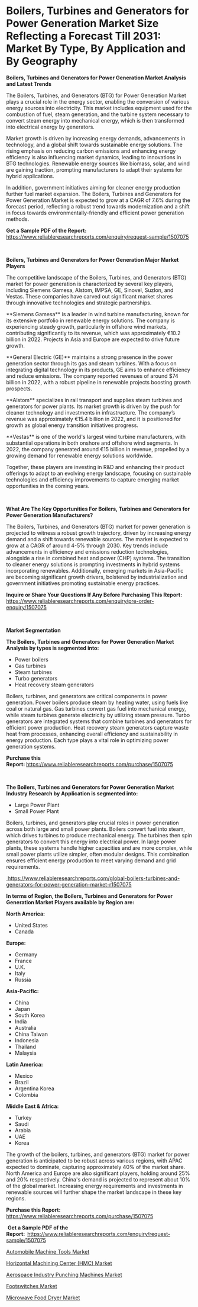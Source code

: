 <p><h1>Boilers, Turbines and Generators for Power Generation Market Size Reflecting a Forecast Till 2031: Market By Type, By Application and By Geography</h1></p><p><strong>Boilers, Turbines and Generators for Power Generation Market Analysis and Latest Trends</strong></p>
<p><p>The Boilers, Turbines, and Generators (BTG) for Power Generation Market plays a crucial role in the energy sector, enabling the conversion of various energy sources into electricity. This market includes equipment used for the combustion of fuel, steam generation, and the turbine system necessary to convert steam energy into mechanical energy, which is then transformed into electrical energy by generators. </p><p>Market growth is driven by increasing energy demands, advancements in technology, and a global shift towards sustainable energy solutions. The rising emphasis on reducing carbon emissions and enhancing energy efficiency is also influencing market dynamics, leading to innovations in BTG technologies. Renewable energy sources like biomass, solar, and wind are gaining traction, prompting manufacturers to adapt their systems for hybrid applications.</p><p>In addition, government initiatives aiming for cleaner energy production further fuel market expansion. The Boilers, Turbines and Generators for Power Generation Market is expected to grow at a CAGR of 7.6% during the forecast period, reflecting a robust trend towards modernization and a shift in focus towards environmentally-friendly and efficient power generation methods.</p></p>
<p><strong>Get a Sample PDF of the Report:&nbsp;</strong> <a href="https://www.reliableresearchreports.com/enquiry/request-sample/1507075?utm_campaign=16&utm_medium=2&utm_source=Github&utm_content=ia&utm_term=29102024&utm_id=boilers-turbines-and-generators-for-power-generation">https://www.reliableresearchreports.com/enquiry/request-sample/1507075</a></p>
<p>&nbsp;</p>
<p><strong>Boilers, Turbines and Generators for Power Generation Major Market Players</strong></p>
<p><p>The competitive landscape of the Boilers, Turbines, and Generators (BTG) market for power generation is characterized by several key players, including Siemens Gamesa, Alstom, IMPSA, GE, Sinovel, Suzlon, and Vestas. These companies have carved out significant market shares through innovative technologies and strategic partnerships.</p><p>**Siemens Gamesa** is a leader in wind turbine manufacturing, known for its extensive portfolio in renewable energy solutions. The company is experiencing steady growth, particularly in offshore wind markets, contributing significantly to its revenue, which was approximately €10.2 billion in 2022. Projects in Asia and Europe are expected to drive future growth.</p><p>**General Electric (GE)** maintains a strong presence in the power generation sector through its gas and steam turbines. With a focus on integrating digital technology in its products, GE aims to enhance efficiency and reduce emissions. The company reported revenues of around $74 billion in 2022, with a robust pipeline in renewable projects boosting growth prospects.</p><p>**Alstom** specializes in rail transport and supplies steam turbines and generators for power plants. Its market growth is driven by the push for cleaner technology and investments in infrastructure. The company’s revenue was approximately €15.4 billion in 2022, and it is positioned for growth as global energy transition initiatives progress.</p><p>**Vestas** is one of the world's largest wind turbine manufacturers, with substantial operations in both onshore and offshore wind segments. In 2022, the company generated around €15 billion in revenue, propelled by a growing demand for renewable energy solutions worldwide.</p><p>Together, these players are investing in R&D and enhancing their product offerings to adapt to an evolving energy landscape, focusing on sustainable technologies and efficiency improvements to capture emerging market opportunities in the coming years.</p></p>
<p>&nbsp;</p>
<p><strong>What Are The Key Opportunities For Boilers, Turbines and Generators for Power Generation Manufacturers?</strong></p>
<p><p>The Boilers, Turbines, and Generators (BTG) market for power generation is projected to witness a robust growth trajectory, driven by increasing energy demand and a shift towards renewable sources. The market is expected to grow at a CAGR of around 4-5% through 2030. Key trends include advancements in efficiency and emissions reduction technologies, alongside a rise in combined heat and power (CHP) systems. The transition to cleaner energy solutions is prompting investments in hybrid systems incorporating renewables. Additionally, emerging markets in Asia-Pacific are becoming significant growth drivers, bolstered by industrialization and government initiatives promoting sustainable energy practices.</p></p>
<p><strong>Inquire or Share Your Questions If Any Before Purchasing This Report:</strong> <a href="https://www.reliableresearchreports.com/enquiry/pre-order-enquiry/1507075?utm_campaign=16&utm_medium=2&utm_source=Github&utm_content=ia&utm_term=29102024&utm_id=boilers-turbines-and-generators-for-power-generation">https://www.reliableresearchreports.com/enquiry/pre-order-enquiry/1507075</a></p>
<p>&nbsp;</p>
<p><strong>Market Segmentation</strong></p>
<p><strong>The Boilers, Turbines and Generators for Power Generation Market Analysis by types is segmented into:</strong></p>
<p><ul><li>Power boilers</li><li>Gas turbines</li><li>Steam turbines</li><li>Turbo generators</li><li>Heat recovery steam generators</li></ul></p>
<p><p>Boilers, turbines, and generators are critical components in power generation. Power boilers produce steam by heating water, using fuels like coal or natural gas. Gas turbines convert gas fuel into mechanical energy, while steam turbines generate electricity by utilizing steam pressure. Turbo generators are integrated systems that combine turbines and generators for efficient power production. Heat recovery steam generators capture waste heat from processes, enhancing overall efficiency and sustainability in energy production. Each type plays a vital role in optimizing power generation systems.</p></p>
<p><strong>Purchase this Report:&nbsp;</strong><a href="https://www.reliableresearchreports.com/purchase/1507075?utm_campaign=16&utm_medium=2&utm_source=Github&utm_content=ia&utm_term=29102024&utm_id=boilers-turbines-and-generators-for-power-generation">https://www.reliableresearchreports.com/purchase/1507075</a></p>
<p>&nbsp;</p>
<p><strong>The Boilers, Turbines and Generators for Power Generation Market Industry Research by Application is segmented into:</strong></p>
<p><ul><li>Large Power Plant</li><li>Small Power Plant</li></ul></p>
<p><p>Boilers, turbines, and generators play crucial roles in power generation across both large and small power plants. Boilers convert fuel into steam, which drives turbines to produce mechanical energy. The turbines then spin generators to convert this energy into electrical power. In large power plants, these systems handle higher capacities and are more complex, while small power plants utilize simpler, often modular designs. This combination ensures efficient energy production to meet varying demand and grid requirements.</p></p>
<p><a href="https://www.reliableresearchreports.com/global-boilers-turbines-and-generators-for-power-generation-market-r1507075?utm_campaign=16&utm_medium=2&utm_source=Github&utm_content=ia&utm_term=29102024&utm_id=boilers-turbines-and-generators-for-power-generation">&nbsp;https://www.reliableresearchreports.com/global-boilers-turbines-and-generators-for-power-generation-market-r1507075</a></p>
<p><strong>In terms of Region, the Boilers, Turbines and Generators for Power Generation Market Players available by Region are:</strong></p>
<p>
    <p> <strong> North America: </strong>
        <ul>
            <li>United States</li>
            <li>Canada</li>
        </ul>
        </p> 
    <p> <strong> Europe: </strong>
        <ul>
            <li>Germany</li>
            <li>France</li>
            <li>U.K.</li>
            <li>Italy</li>
            <li>Russia</li>
        </ul>
        </p> 
    <p> <strong> Asia-Pacific: </strong>
        <ul>
            <li>China</li>
            <li>Japan</li>
            <li>South Korea</li>
            <li>India</li>
            <li>Australia</li>
            <li>China Taiwan</li>
            <li>Indonesia</li>
            <li>Thailand</li>
            <li>Malaysia</li>
        </ul>
        </p> 
    <p> <strong> Latin America: </strong>
        <ul>
            <li>Mexico</li>
            <li>Brazil</li>
            <li>Argentina Korea</li>
            <li>Colombia</li>
        </ul>
        </p> 
    <p> <strong> Middle East & Africa: </strong>
        <ul>
            <li>Turkey</li>
            <li>Saudi</li>
            <li>Arabia</li>
            <li>UAE</li>
            <li>Korea</li>
        </ul>
    </p>
    </p>
<p><p>The growth of the boilers, turbines, and generators (BTG) market for power generation is anticipated to be robust across various regions, with APAC expected to dominate, capturing approximately 40% of the market share. North America and Europe are also significant players, holding around 25% and 20% respectively. China's demand is projected to represent about 10% of the global market. Increasing energy requirements and investments in renewable sources will further shape the market landscape in these key regions.</p></p>
<p><strong>Purchase this Report: </strong><a href="https://www.reliableresearchreports.com/purchase/1507075?utm_campaign=16&utm_medium=2&utm_source=Github&utm_content=ia&utm_term=29102024&utm_id=boilers-turbines-and-generators-for-power-generation">https://www.reliableresearchreports.com/purchase/1507075</a></p>
<p>&nbsp;<strong>Get a Sample PDF of the Report:&nbsp;&nbsp;</strong><a href="https://www.reliableresearchreports.com/enquiry/request-sample/1507075?utm_campaign=16&utm_medium=2&utm_source=Github&utm_content=ia&utm_term=29102024&utm_id=boilers-turbines-and-generators-for-power-generation">https://www.reliableresearchreports.com/enquiry/request-sample/1507075</a></p>
<p><strong></strong></p>
<p><p><a href="https://issuu.com/reportprime-2/docs/automobile-machine-tools-market-siz_0af516d97bfea9?utm_campaign=16&utm_medium=2&utm_source=Github&utm_content=ia&utm_term=29102024&utm_id=boilers-turbines-and-generators-for-power-generation">Automobile Machine Tools Market</a></p><p><a href="https://issuu.com/reportprime-2/docs/horizontal-machining-center-hmc-mar_d0626af04ed5df?utm_campaign=16&utm_medium=2&utm_source=Github&utm_content=ia&utm_term=29102024&utm_id=boilers-turbines-and-generators-for-power-generation">Horizontal Machining Center (HMC) Market</a></p><p><a href="https://github.com/cecilahoi7/Market-Research-Report-List-1/blob/main/aerospace-industry-punching-machines-market.md?utm_campaign=16&utm_medium=2&utm_source=Github&utm_content=ia&utm_term=29102024&utm_id=boilers-turbines-and-generators-for-power-generation">Aerospace Industry Punching Machines Market</a></p><p><a href="https://www.linkedin.com/pulse/footswitches-landscape-product-spectrum-market-trajectories-vrmse?utm_campaign=16&utm_medium=2&utm_source=Github&utm_content=ia&utm_term=29102024&utm_id=boilers-turbines-and-generators-for-power-generation">Footswitches Market</a></p><p><a href="https://www.linkedin.com/pulse/global-microwave-food-dryer-market-opportunities-challenges2024-yaqpe?utm_campaign=16&utm_medium=2&utm_source=Github&utm_content=ia&utm_term=29102024&utm_id=boilers-turbines-and-generators-for-power-generation">Microwave Food Dryer Market</a></p></p>